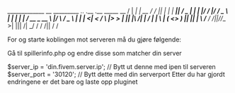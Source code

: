 _____________ __ _________ .. .__ .__ _____
__ / | _| | __ / / || | | | _______|| / _
| | | |/ / |/ / _ \ | | | | | / __ _ __ \ |/ \ __/ _ \ | | | <| < / \ |> > | || |\ /| | / | | \ | ( <> ) || |__| _| \ /_______ / /||//___ >| ||| /| _/ / / /|| / /

For og starte koblingen mot serveren må du gjøre følgende:

Gå til spillerinfo.php og endre disse som matcher din server

$server_ip = 'din.fivem.server.ip'; // Bytt ut denne med ipen til serveren
$server_port = '30120'; // Bytt dette med din serverport
Etter du har gjordt endringene er det bare og laste opp pluginet
